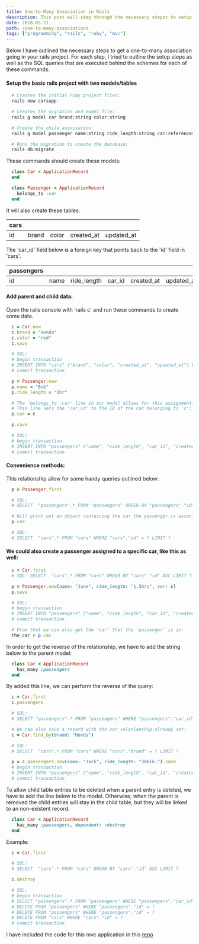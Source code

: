 ```yaml
---
title: One-to-Many Association in Rails
description: This post will step through the necessary stepst to setup a one-to-many relationship between two tables in rails.
date: 2018-05-21
path: /one-to-many-associations
tags: ["programming", "rails", "ruby", "mvc"]
---
```


Below I have outlined the necessary steps to get a one-to-many association going in your rails project. For each step, I tried to outline the setup steps as well as the SQL queries that are executed behind the schemes for each of these commands.

#### Setup the basic rails project with two models/tables
```bash
  # Creates the initial ruby project files:
  rails new carsapp

  # Creates the migration and model file:
  rails g model car brand:string color:string

  # Create the child association:
  rails g model passenger name:string ride_length:string car:references

  # Runs the migration to create the database:
  rails db:migrate
```

These commands should create these models:

```ruby
  class Car < ApplicationRecord
  end

  class Passenger < ApplicationRecord
    belongs_to :car
  end
```

It will also create these tables:

| cars |       |       |            |            |
| ---- | ----- | ----- | ---------- | ---------- |
| id   | brand | color | created_at | updated_at |

The 'car_id' field below is a foreign key that points back to the 'id' field in 'cars'.

 | passengers |      |             |        |            |            |
 | ---------- | ---- | ----------- | ------ | ---------- | ---------- |
 | id         | name | ride_length | car_id | created_at | updated_at |

#### Add parent and child data:
Open the rails console with 'rails c' and run these commands to create some data.
```ruby
  c = Car.new
  c.brand = "Honda"
  c.color = "red"
  c.save

  # SQL:
  # begin transaction
  # INSERT INTO "cars" ("brand", "color", "created_at", "updated_at") VALUES (?, ?, ?, ?)
  # commit transaction

  p = Passenger.new
  p.name = "Bob"
  p.ride_length = "1hr"

  # The 'belongs_to :car' line in our model allows for this assignment:
  # This line sets the 'car_id' to the ID of the car belonging to 'c':
  p.car = c

  p.save

  # SQL:
  # begin transaction
  # INSERT INTO "passengers" ("name", "ride_length", "car_id", "created_at", "updated_at") VALUES (?, ?, ?, ?, ?)
  # commit transaction
```

#### Convenience methods:

This relationship allow for some handy queries outlined below:

```ruby
  p = Passenger.first

  # SQL:
  # SELECT  "passengers".* FROM "passengers" ORDER BY "passengers"."id" ASC LIMIT ?

  # Will print out an object containing the car the passenger is associated with:
  p.car

  # SQL:
  # SELECT  "cars".* FROM "cars" WHERE "cars"."id" = ? LIMIT ?
```

#### We could also create a passenger assigned to a specific car, like this as well:
```ruby
  c = Car.first
  # SQL: SELECT  "cars".* FROM "cars" ORDER BY "cars"."id" ASC LIMIT ?

  p = Passenger.new(name: "Jane", ride_length: "1.5hrs", car: c)
  p.save

  # SQL:
  # begin transaction
  # INSERT INTO "passengers" ("name", "ride_length", "car_id", "created_at", "updated_at") VALUES (?, ?, ?, ?, ?)
  # commit transaction

  # From that we can also get the 'car' that the 'passenger' is in:
  the_car = p.car
```

In order to get the reverse of the relationship, we have to add the string below to the parent model:

```ruby
  class Car < ApplicationRecord
    has_many :passengers
  end
```

By added this line, we can perform the reverse of the query:

```ruby
  c = Car.first
  c.passengers

  # SQL:
  # SELECT "passengers".* FROM "passengers" WHERE "passengers"."car_id" = ?

  # We can also save a record with the car relationship already set:
  c = Car.find_by(brand: "Honda")

  # SQL:
  # SELECT  "cars".* FROM "cars" WHERE "cars"."brand" = ? LIMIT ?

  p = c.passengers.new(name: "Jack", ride_length: "30min.").save
  # begin transaction
  # INSERT INTO "passengers" ("name", "ride_length", "car_id", "created_at", "updated_at") VALUES (?, ?, ?, ?, ?)
  # commit transaction
```

To allow child table entries to be deleted when a parent entry is deleted, we have to add the line below to the model. Otherwise, when the parent is removed the child entries will stay in the child table, but they will be linked to an non-existent record.

```ruby
  class Car < ApplicationRecord
    has_many :passengers, dependent: :destroy
  end
```

Example:
```ruby
  c = Car.first

  # SQL:
  # SELECT  "cars".* FROM "cars" ORDER BY "cars"."id" ASC LIMIT ?

  c.destroy

  # SQL:
  # begin transaction
  # SELECT "passengers".* FROM "passengers" WHERE "passengers"."car_id" = ?
  # DELETE FROM "passengers" WHERE "passengers"."id" = ?
  # DELETE FROM "passengers" WHERE "passengers"."id" = ?
  # DELETE FROM "cars" WHERE "cars"."id" = ?
  # commit transaction
```

I have included the code for this mvc application in this [repo](https://github.com/joshayoung/one-to-many-rails'>one-to-many-rails)
